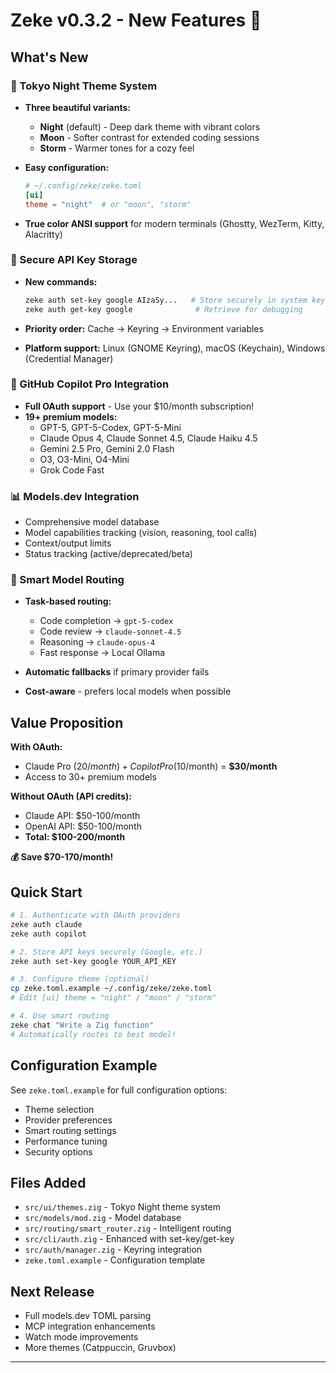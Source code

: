 # Zeke v0.3.2 - New Features 🚀

## What's New

### 🎨 Tokyo Night Theme System
- **Three beautiful variants:**
  - **Night** (default) - Deep dark theme with vibrant colors
  - **Moon** - Softer contrast for extended coding sessions
  - **Storm** - Warmer tones for a cozy feel

- **Easy configuration:**
  ```toml
  # ~/.config/zeke/zeke.toml
  [ui]
  theme = "night"  # or "moon", "storm"
  ```

- **True color ANSI support** for modern terminals (Ghostty, WezTerm, Kitty, Alacritty)

### 🔐 Secure API Key Storage
- **New commands:**
  ```bash
  zeke auth set-key google AIzaSy...   # Store securely in system keyring
  zeke auth get-key google              # Retrieve for debugging
  ```

- **Priority order:** Cache → Keyring → Environment variables
- **Platform support:** Linux (GNOME Keyring), macOS (Keychain), Windows (Credential Manager)

### 🤖 GitHub Copilot Pro Integration
- **Full OAuth support** - Use your $10/month subscription!
- **19+ premium models:**
  - GPT-5, GPT-5-Codex, GPT-5-Mini
  - Claude Opus 4, Claude Sonnet 4.5, Claude Haiku 4.5
  - Gemini 2.5 Pro, Gemini 2.0 Flash
  - O3, O3-Mini, O4-Mini
  - Grok Code Fast

### 📊 Models.dev Integration
- Comprehensive model database
- Model capabilities tracking (vision, reasoning, tool calls)
- Context/output limits
- Status tracking (active/deprecated/beta)

### 🧠 Smart Model Routing
- **Task-based routing:**
  - Code completion → `gpt-5-codex`
  - Code review → `claude-sonnet-4.5`
  - Reasoning → `claude-opus-4`
  - Fast response → Local Ollama

- **Automatic fallbacks** if primary provider fails
- **Cost-aware** - prefers local models when possible

## Value Proposition

**With OAuth:**
- Claude Pro ($20/month) + Copilot Pro ($10/month) = **$30/month**
- Access to 30+ premium models

**Without OAuth (API credits):**
- Claude API: $50-100/month
- OpenAI API: $50-100/month
- **Total: $100-200/month**

**💰 Save $70-170/month!**

## Quick Start

```bash
# 1. Authenticate with OAuth providers
zeke auth claude
zeke auth copilot

# 2. Store API keys securely (Google, etc.)
zeke auth set-key google YOUR_API_KEY

# 3. Configure theme (optional)
cp zeke.toml.example ~/.config/zeke/zeke.toml
# Edit [ui] theme = "night" / "moon" / "storm"

# 4. Use smart routing
zeke chat "Write a Zig function"
# Automatically routes to best model!
```

## Configuration Example

See `zeke.toml.example` for full configuration options:
- Theme selection
- Provider preferences
- Smart routing settings
- Performance tuning
- Security options

## Files Added

- `src/ui/themes.zig` - Tokyo Night theme system
- `src/models/mod.zig` - Model database
- `src/routing/smart_router.zig` - Intelligent routing
- `src/cli/auth.zig` - Enhanced with set-key/get-key
- `src/auth/manager.zig` - Keyring integration
- `zeke.toml.example` - Configuration template

## Next Release

- Full models.dev TOML parsing
- MCP integration enhancements
- Watch mode improvements
- More themes (Catppuccin, Gruvbox)

---

